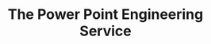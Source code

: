 ---
title: "The Power Point Engineering Service"
url: /karachi/the-power-point-engineering-service/
shop: electronics
---